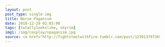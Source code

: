 ```yaml
---
layout: post
post_type: single-img
title: Norse Paganism
date: 2018-12-29 02:03:00
tags: [totallylookslike, skyrim]
img1: /img/cosplay/npaganism.jpg
source: <a href="http://fightsteelwithfire.tumblr.com/post/123913797365" target="_blank" rel="nofollow">Fight Steel with Fire</a>
---
```

